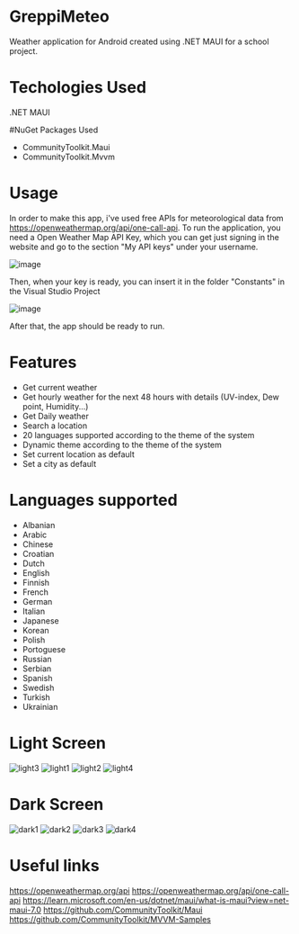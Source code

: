 # GreppiMeteo

Weather application for Android created using .NET MAUI for a school project.

# Techologies Used
.NET MAUI

#NuGet Packages Used
* CommunityToolkit.Maui
* CommunityToolkit.Mvvm

# Usage

In order to make this app, i've used free APIs for meteorological data from https://openweathermap.org/api/one-call-api. 
To run the application, you need a Open Weather Map API Key, which you can get just signing in the website and go to the section "My API keys" under your username.

![image](https://user-images.githubusercontent.com/91477664/229201892-f0d9e013-f0d1-46ff-9918-f43289dae9d1.png)

Then, when your key is ready, you can insert it in the folder "Constants" in the Visual Studio Project

![image](https://user-images.githubusercontent.com/91477664/229202697-bc34844d-6674-4b7f-aa95-41a218ac2110.png)

After that, the app should be ready to run.

# Features

* Get current weather
* Get hourly weather for the next 48 hours with details (UV-index, Dew point, Humidity...)
* Get Daily weather
* Search a location
* 20 languages supported according to the theme of the system
* Dynamic theme according to the theme of the system
* Set current location as default
* Set a city as default

# Languages supported
* Albanian
* Arabic
* Chinese
* Croatian
* Dutch
* English
* Finnish
* French
* German
* Italian
* Japanese
* Korean
* Polish
* Portoguese
* Russian
* Serbian
* Spanish
* Swedish
* Turkish
* Ukrainian

# Light Screen
![light3](https://user-images.githubusercontent.com/91477664/229207000-9e472c75-9144-49ad-8ee8-caacb4c24046.jpeg)
![light1](https://user-images.githubusercontent.com/91477664/229207038-29a92006-f8e6-4088-aa82-5c2c09809c4c.jpeg)
![light2](https://user-images.githubusercontent.com/91477664/229207058-88b71938-83f2-485c-8173-72f7612b7793.jpeg)
![light4](https://user-images.githubusercontent.com/91477664/229207085-01514ab6-af7a-4f13-a6f6-f9a7ba37fe7a.jpeg)

# Dark Screen
![dark1](https://user-images.githubusercontent.com/91477664/229207318-e47e206e-3e30-45ee-bc22-2dad06ba9f1d.jpeg)
![dark2](https://user-images.githubusercontent.com/91477664/229207329-e2bcc14f-8eb7-4d9b-83ec-b67fc35ec17e.jpeg)
![dark3](https://user-images.githubusercontent.com/91477664/229207345-f6054e6e-ec18-4a9e-8c02-ad1a62b06cab.jpeg)
![dark4](https://user-images.githubusercontent.com/91477664/229207366-0585f996-4b43-4704-88e1-6e166c452ae6.jpeg)


# Useful links
https://openweathermap.org/api
https://openweathermap.org/api/one-call-api
https://learn.microsoft.com/en-us/dotnet/maui/what-is-maui?view=net-maui-7.0
https://github.com/CommunityToolkit/Maui
https://github.com/CommunityToolkit/MVVM-Samples




